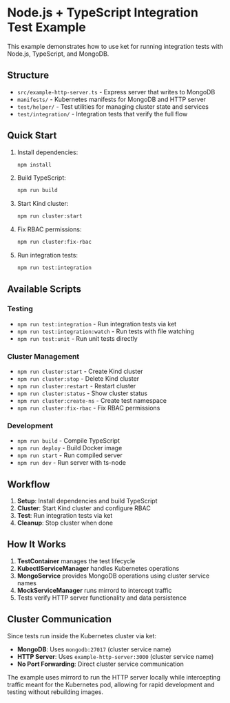 # Node.js + TypeScript Integration Test Example

This example demonstrates how to use ket for running integration tests with Node.js, TypeScript, and MongoDB.

## Structure

- `src/example-http-server.ts` - Express server that writes to MongoDB
- `manifests/` - Kubernetes manifests for MongoDB and HTTP server
- `test/helper/` - Test utilities for managing cluster state and services
- `test/integration/` - Integration tests that verify the full flow

## Quick Start

1. Install dependencies:
   ```bash
   npm install
   ```

2. Build TypeScript:
   ```bash
   npm run build
   ```

3. Start Kind cluster:
   ```bash
   npm run cluster:start
   ```

4. Fix RBAC permissions:
   ```bash
   npm run cluster:fix-rbac
   ```

5. Run integration tests:
   ```bash
   npm run test:integration
   ```

## Available Scripts

### Testing
- `npm run test:integration` - Run integration tests via ket
- `npm run test:integration:watch` - Run tests with file watching
- `npm run test:unit` - Run unit tests directly

### Cluster Management
- `npm run cluster:start` - Create Kind cluster
- `npm run cluster:stop` - Delete Kind cluster
- `npm run cluster:restart` - Restart cluster
- `npm run cluster:status` - Show cluster status
- `npm run cluster:create-ns` - Create test namespace
- `npm run cluster:fix-rbac` - Fix RBAC permissions

### Development
- `npm run build` - Compile TypeScript
- `npm run deploy` - Build Docker image
- `npm run start` - Run compiled server
- `npm run dev` - Run server with ts-node

## Workflow

1. **Setup**: Install dependencies and build TypeScript
2. **Cluster**: Start Kind cluster and configure RBAC
3. **Test**: Run integration tests via ket
4. **Cleanup**: Stop cluster when done

## How It Works

1. **TestContainer** manages the test lifecycle
2. **KubectlServiceManager** handles Kubernetes operations
3. **MongoService** provides MongoDB operations using cluster service names
4. **MockServiceManager** runs mirrord to intercept traffic
5. Tests verify HTTP server functionality and data persistence

## Cluster Communication

Since tests run inside the Kubernetes cluster via ket:
- **MongoDB**: Uses `mongodb:27017` (cluster service name)
- **HTTP Server**: Uses `example-http-server:3000` (cluster service name)
- **No Port Forwarding**: Direct cluster service communication

The example uses mirrord to run the HTTP server locally while intercepting traffic meant for the Kubernetes pod, allowing for rapid development and testing without rebuilding images.
